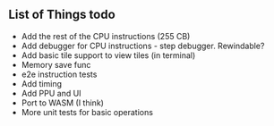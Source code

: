 ## List of Things todo
- Add the rest of the CPU instructions (255 CB)
- Add debugger for CPU instructions - step debugger. Rewindable?
- Add basic tile support to view tiles (in terminal)
- Memory save func
- e2e instruction tests
- Add timing
- Add PPU and UI
- Port to WASM (I think)
- More unit tests for basic operations